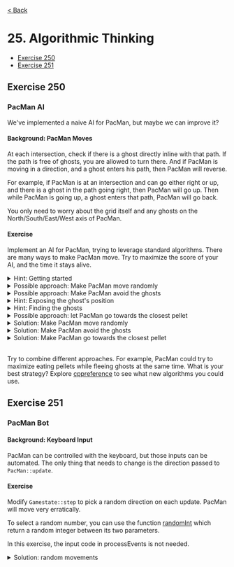 [< Back](README.md)

# 25. Algorithmic Thinking

* [Exercise 250](#exercise-250)
* [Exercise 251](#exercise-251)

## Exercise 250

### PacMan AI

We've implemented a naive AI for PacMan, but maybe we can improve it?

#### Background: PacMan Moves

At each intersection, check if there is a ghost directly inline with that path. If the
path is free of ghosts, you are allowed to turn there. And if PacMan is moving in a
direction, and a ghost enters his path, then PacMan will reverse.

For example, if PacMan is at an intersection and can go either right or up, and there
is a ghost in the path going right, then PacMan will go up. Then while PacMan is going
up, a ghost enters that path, PacMan will go back.

You only need to worry about the grid itself and any ghosts on the
North/South/East/West axis of PacMan.

#### Exercise

Implement an AI for PacMan, trying to leverage standard algorithms. There are many
ways to make PacMan move. Try to maximize the score of your AI, and the time it stays
alive.

<details>
   <summary>Hint: Getting started</summary>

The function [PacManAI::choseNewDirectionForPacMan](../../lib/PacManAI.cpp) returns
the direction PacMan should take at an intersection. This may be a good place to implement our AI.

[PacManAI::update](../../lib/PacManAI.cpp) ensures that the direction
is only changed at an intersection, so you do not have to handle that yourself. But maybe you could change that behavior to be faster at escaping from the relentless ghosts.

</details>

<details>
   <summary>Possible approach: Make PacMan move randomly</summary>

The function [randomInt](../../lib/include/Random.hpp) returns a random
integer between its two parameters. You can use this function to introduce some
randomness.

You can use this function to pick a direction at random. But not all directions are
valid, make sure PacMan does not try to go in a wall or another inaccessible position.

</details>

<details>
   <summary>Possible approach: Make PacMan avoid the ghosts</summary>

Try to make PacMan flee the ghosts. The AI does not know the positions of the ghosts, you will have to expose this information.
To do that you might have to modify several functions in
[GameState](../../lib/include/GameState.cpp) and
[PacManAI](../../lib/include/PacManAI.cpp). Don't forget to modify both the header and the source file.
What type provided by the standard library can be used to store and pass around a collection of positions?
</details>

<details>
   <summary>Hint: Exposing the ghost's position</summary>

You will need to create a `std::vector<GhostPosition>`
in `GameState.cpp` and pass it as parameter to
`PacManAI::update()` then `PacManAI::choseNewDirectionForPacMan`.
</details>

<details>
      <summary>Hint: Finding the ghosts</summary>

Create a function that, for each of the possible directions, walks through each cell, starting from PacMan's position outwards, and returns true if a ghost is found. Use that function to filter out the directions where PacMan will encounter a ghost, by modifying the random solution

</details>

<details>
<summary>Possible approach: let PacMan go towards the closest pellet</summary>

Try to combine `pelletClosestToPacMan`, `optimalDirection` and
`positionDistance` to find the closest pellet from PacMan and then decide which of the possible valid move is closest from that direction.

</details>

<details>
   <summary>Solution: Make PacMan move randomly</summary>

```cpp
Direction PacManAI::choseNewDirectionForPacMan(const PacMan & pacMan) {
  const GridPosition currentPosition = pacMan.positionInGrid();
  const auto [x, y] = currentPosition;

  // Construct an array of the 4 moves
  std::array<Move, 4> possibleMoves = {
    Move{ Direction::UP, { x, y - 1 } },
    Move{ Direction::LEFT, { x - 1, y } },
    Move{ Direction::DOWN, { x, y + 1 } },
    Move{ Direction::RIGHT, { x + 1, y } }
  };

  // Filter out invalid moves
  auto end = std::remove_if(possibleMoves.begin(), possibleMoves.end(), [this](const Move & m) {
    return !isValidMove(m);
  });

  // The index of the choosen move is a random integer between 0 and the last valid move.
  auto index = randomInt(std::size_t(0),
                         std::size_t(std::distance(possibleMoves.begin(), end) - 1));

  return possibleMoves[index].direction;
}
```

</details>

<details>
   <summary>Solution: Make PacMan avoid the ghosts</summary>

<ul>
<li>

Create a vector of position in `GameState::step()`:

```cpp
void GameState::step(std::chrono::milliseconds delta) {

  std::vector<GridPosition> ghostPositions = {
    blinky.positionInGrid(),
    inky.positionInGrid(),
    pinky.positionInGrid(),
    clyde.positionInGrid()
  };

  pacManAI.update(pacMan, pellets, ghostPositions);
  pacMan.update(delta,
                inputState.enableAI ? pacManAI.suggestedDirection() : inputState.direction());

  if (isPacManDying()) {
    handleDeathAnimation(delta);
    return;
  }
  // [...]
}
```

</li>

<li>

Modify the signatures of `PacManAI::update` and `PacManAI::choseNewDirectionForPacMan`

```cpp
Direction choseNewDirectionForPacMan(const PacMan & pacMan,
                                     const std::vector<GridPosition> & ghostPositions);
```

```cpp
void update(const PacMan & pacMan, const Pellets & pellets, const
            std::vector<GridPosition> & ghostPositions);
 ```

Adjust  `PacManAI::update` to pass `ghostPositions`
to `PacManAI::choseNewDirectionForPacMan`.

</li>

<li>
Create a function to check if a direction contains a ghost.
This scans all positions outwards from a possible move's position until we encounter a wall.

```cpp
bool hasGhost(GridPosition p, Direction d,
             const std::vector<GridPosition> & ghostPositions)  {
  int xd = 0;
  int yd = 0;
  switch(d) {
    case Direction::UP:    yd  = -1; break;
    case Direction::DOWN:  yd  = 1; break;
    case Direction::LEFT:  xd  = -1; break;
    case Direction::RIGHT: xd = 1; break;
    default:
      return false;
  }
  while(isWalkableForPacMan(p)) {
    auto it = std::find(ghostPositions.begin(), ghostPositions.end(), p);
    if(it != std::end(ghostPositions))
      return true;
    p.x = static_cast<std::size_t>(static_cast<int64_t>(p.x) + xd);
    p.y = static_cast<std::size_t>(static_cast<int64_t>(p.y) + yd);
  }
  return false;
}
```

</li>

<li>

Modify `PacManAI::choseNewDirectionForPacMan` to filter out direction that cross the
path of a ghost. There is a small pitfall: what happens if PacMan is surrounded by ghosts?

```cpp
Direction PacManAI::choseNewDirectionForPacMan(const PacMan & pacMan,
                                               const std::vector<GridPosition> & ghostPositions) {
  const GridPosition currentPosition = pacMan.positionInGrid();
  const auto [x, y] = currentPosition;

  // Construct an array of the 4 moves
  std::array<Move, 4> possibleMoves = {
    Move{ Direction::UP, { x, y - 1 } },
    Move{ Direction::LEFT, { x - 1, y } },
    Move{ Direction::DOWN, { x, y + 1 } },
    Move{ Direction::RIGHT, { x + 1, y } }
  };

  // Filter out invalid moves
  auto end = std::remove_if(possibleMoves.begin(), possibleMoves.end(), [this](const Move & m) {
    return !isValidMove(m);
  });

  // Filter out invalid moves
  auto lasWithoutGhost = std::remove_if(possibleMoves.begin(), end,
    [this, &ghostPositions](const Move & m) {
      return hasGhost(m.position, m.direction, ghostPositions);
  });

  // We need to handle the case where PacMan is surrounded by ghosts
  if(lasWithoutGhost != possibleMoves.begin())
    end = lasWithoutGhost;

  // The index of the choosen move is a random integer between 0 and the last valid move.
  auto index = randomInt(std::size_t(0),
                         std::size_t(std::distance(possibleMoves.begin(), end) - 1));

  return possibleMoves[index].direction;
}
```

</li>
</ul>
</details>

<details>
<summary>Solution: Make PacMan go towards the closest pellet</summary>

Use `pelletClosestToPacman` to calculate a target for PacMan, then find then use `optimalDirection` to decide a direction.

```cpp
Direction PacManAI::choseNewDirectionForPacMan(const PacMan & pacMan,
                                               const Pellets & pellets) {

  const GridPosition pacManGridPos = pacMan.positionInGrid();
  auto pelletPositions = pellets.allPellets();
  if (pelletPositions.empty()) {
    return Direction::NONE;
  }

  const GridPosition targetPos = pelletClosestToPacman(pacManGridPos, pelletPositions);

  const GridPosition currentPosition = pacMan.positionInGrid();
  const auto [x, y] = currentPosition;
  std::array<Move, 4> possibleMoves = {
    Move{ Direction::UP, { x, y - 1 } },
    Move{ Direction::LEFT, { x - 1, y } },
    Move{ Direction::DOWN, { x, y + 1 } },
    Move{ Direction::RIGHT, { x + 1, y } }
  };

  for (auto & move : possibleMoves) {
    if (!isValidMove(move))
      continue;
    move.distanceToTarget = positionDistance(move.position, targetPos);
  }
  return optimalDirection(possibleMoves);
}
```

</details>


<br/>

Try to combine different approaches. For example, PacMan could try to maximize eating pellets while fleeing ghosts at the same time. What is your best strategy?
Explore [cppreference](https://en.cppreference.com/w/cpp/algorithm) to see what new algorithms you could use.

## Exercise 251

### PacMan Bot

#### Background: Keyboard Input

PacMan can be controlled with the keyboard, but those inputs can be automated. The only thing that needs to change is the direction
passed to `PacMan::update`.

#### Exercise

Modify `Gamestate::step` to pick a random direction on each
update. PacMan will move very erratically.

To select a random number, you can use the function [randomInt](../../lib/include/Random.hpp) which return a random integer between its two parameters.

In this exercise, the input code in processEvents is not needed.

<details>
<summary>Solution: random movements</summary>

```cpp

void GameState::step(std::chrono::milliseconds delta) {
  std::size_t index = randomInt(0, 4);
  std::array<Direction, 4> directions{
     Direction::RIGHT,
     Direction::LEFT,
     Direction::UP,
     Direction::DOWN
  };
  Direction d = directions[index];

  pacManAI.update(pacMan, pellets);
  pacMan.update(delta, d);

  if (isPacManDying()) {
    handleDeathAnimation(delta);
    return;
  }

  if (!pacMan.hasDirection())
    return;

  blinky.setTarget(pacMan.position());
  blinky.update(delta);
  pinky.setTarget(pacMan.positionInGrid(), pacMan.currentDirection());
  pinky.update(delta);
  inky.setTarget(pacMan.positionInGrid(), pacMan.currentDirection(), blinky.positionInGrid());
  inky.update(delta);

  fruit.update(delta, score.eatenPellets);

  checkCollision(blinky);
  checkCollision(pinky);
  checkCollision(inky);

  eatPellets();
  eatFruit();
}
```
</details>


